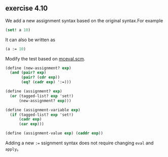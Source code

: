 ## exercise 4.10

We add a new assignment syntax based on the original syntax.For example

``` Scheme
(set! a 10)
``` 
It can also be written as

``` Scheme
(a := 10)
```

Modify the test based on [mceval.scm](./mceval.scm).

``` Scheme
(define (new-assignment? exp)
  (and (pair? exp) 
       (pair? (cdr exp)) 
       (eq? (cadr exp) ':=)))

(define (assignment? exp)
  (or (tagged-list? exp 'set!)
      (new-assignment? exp)))

(define (assignment-variable exp)
  (if (tagged-list? exp 'set!) 
      (cadr exp)
      (car exp)))

(define (assignment-value exp) (caddr exp))
```

Adding a new `:=` ssignment syntax does not require changing `eval` and `apply`。
